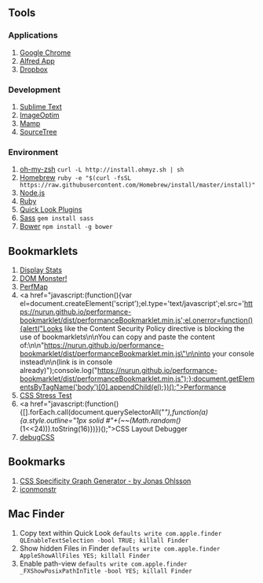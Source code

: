 ## Tools

### Applications
1. [Google Chrome](http://www.google.com/chrome/)
1. [Alfred App](http://www.alfredapp.com/)
1. [Dropbox](https://www.dropbox.com/)

### Development
1. [Sublime Text](http://www.sublimetext.com/)
1. [ImageOptim](https://imageoptim.com/)
1. [Mamp](http://www.mamp.info/de/)
1. [SourceTree](http://www.sourcetreeapp.com/)

### Environment
1. [oh-my-zsh](https://github.com/robbyrussell/oh-my-zsh) `curl -L http://install.ohmyz.sh | sh`
1. [Homebrew](http://brew.sh/) `ruby -e "$(curl -fsSL https://raw.githubusercontent.com/Homebrew/install/master/install)"`
1. [Node.js](http://nodejs.org/)
1. [Ruby](https://www.ruby-lang.org/)
1. [Quick Look Plugins](https://github.com/sindresorhus/quick-look-plugins)
1. [Sass](http://sass-lang.com/) `gem install sass`
1. [Bower](http://bower.io/) `npm install -g bower`

## Bookmarklets
1. <a href="javascript:(function()%7Bvar script%3Ddocument.createElement(%27script%27)%3Bscript.src%3D%27//rawgit.com/mrdoob/stats.js/master/build/stats.min.js%27%3Bdocument.body.appendChild(script)%3Bscript%3Ddocument.createElement(%27script%27)%3Bscript.innerHTML%3D%27var interval%3DsetInterval(function()%7Bif(typeof Stats%3D%3D%5C%27function%5C%27)%7BclearInterval(interval)%3Bvar stats%3Dnew Stats()%3Bstats.domElement.style.position%3D%5C%27fixed%5C%27%3Bstats.domElement.style.left%3D%5C%270px%5C%27%3Bstats.domElement.style.top%3D%5C%270px%5C%27%3Bstats.domElement.style.zIndex%3D%5C%2710000%5C%27%3Bdocument.body.appendChild(stats.domElement)%3BsetInterval(function()%7Bstats.update()%3B%7D,1000/60)%3B%7D%7D,100)%3B%27%3Bdocument.body.appendChild(script)%3B%7D)()%3B">Display Stats</a>
1. <a href="javascript:(function()%7Bvar script%3Ddocument.createElement(%27script%27)%3Bscript.src%3D%27//mir.aculo.us/dom-monster/dommonster.js%3F%27%2BMath.floor((%2Bnew Date)/(864e5))%3Bdocument.body.appendChild(script)%3B%7D)()">DOM Monster!</a>
1. <a href="javascript:(function(){var el=document.createElement('script');el.src='https://zeman.github.io/perfmap/perfmap.js';document.body.appendChild(el);})();">PerfMap</a>
1. <a href="javascript:(function(){var el=document.createElement('script');el.type='text/javascript';el.src='https://nurun.github.io/performance-bookmarklet/dist/performanceBookmarklet.min.js';el.onerror=function(){alert("Looks like the Content Security Policy directive is blocking the use of bookmarklets\n\nYou can copy and paste the content of:\n\n\"https://nurun.github.io/performance-bookmarklet/dist/performanceBookmarklet.min.js\"\n\ninto your console instead\n\n(link is in console already)");console.log("https://nurun.github.io/performance-bookmarklet/dist/performanceBookmarklet.min.js");};document.getElementsByTagName('body')[0].appendChild(el);})();">Performance</a>
1. <a href="javascript:(function()%7Bvar d=document,s=d.createElement('script'),doit=function()%7Bif(window.stressTest)%7BstressTest.bookmarklet();%7Delse%7BsetTimeout(doit,100);%7D%7D;s.src='https://rawgithub.com/andyedinborough/stress-css/master/stressTest.js?_='%2BMath.random();(d.body%7C%7Cd.getElementsByTagName('head')%5B0%5D).appendChild(s);doit();%7D)();">CSS Stress Test</a>
1. <a href="javascript:(function(){[].forEach.call(document.querySelectorAll("*"),function(a){a.style.outline="1px solid #"+(~~(Math.random()*(1<<24))).toString(16)})})();">CSS Layout Debugger</a>
1. <a href="javascript:(function(d,i,l)%7Bl%3Dd.getElementById(i)%3Bif(l)%7Bl.parentNode.removeChild(l)%3Breturn%3B%7Dl%3Dd.createElement(%27link%27)%3Bl.id%3Di%3Bl.rel%3D%27stylesheet%27%3Bl.type%3D%27text/css%27%3Bl.href%3D%27//yahoo.github.io/debugCSS/debugCSS.css%27%3Bd.getElementsByTagName(%27head%27)%5B0%5D.appendChild(l)%3B%7D(document,%27debugCSS%27))">debugCSS</a>

## Bookmarks
1. [CSS Specificity Graph Generator - by Jonas Ohlsson](http://jonassebastianohlsson.com/specificity-graph/)
1. [iconmonstr](http://iconmonstr.com/)

## Mac Finder
1. Copy text within Quick Look `defaults write com.apple.finder QLEnableTextSelection -bool TRUE; killall Finder`
1. Show hidden Files in Finder `defaults write com.apple.finder AppleShowAllFiles YES; killall Finder`
1. Enable path-view `defaults write com.apple.finder _FXShowPosixPathInTitle -bool YES; killall Finder`

